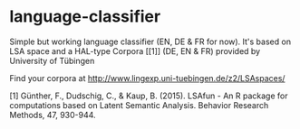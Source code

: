 # language-classifier
Simple but working language classifier (EN, DE & FR for now).
It's based on LSA space and a HAL-type Corpora [[1]] (DE, EN & FR) provided by University of Tübingen


Find your corpora at http://www.lingexp.uni-tuebingen.de/z2/LSAspaces/


[1] Günther, F., Dudschig, C., & Kaup, B. (2015). LSAfun - An R package for computations based on Latent Semantic Analysis. Behavior Research Methods, 47, 930-944. 
